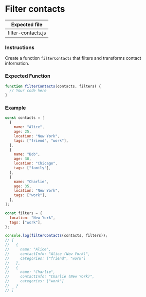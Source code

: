 # Filter contacts

| Expected file      |
| ------------------ |
| filter-contacts.js |

### Instructions

Create a function `filterContacts` that filters and transforms contact information.

### Expected Function

```js
function filterContacts(contacts, filters) {
  // Your code here
}
```

### Example

```js
const contacts = [
  {
    name: "Alice",
    age: 25,
    location: "New York",
    tags: ["friend", "work"],
  },
  {
    name: "Bob",
    age: 30,
    location: "Chicago",
    tags: ["family"],
  },
  {
    name: "Charlie",
    age: 35,
    location: "New York",
    tags: ["work"],
  },
];

const filters = {
  location: "New York",
  tags: ["work"],
};

console.log(filterContacts(contacts, filters));
// [
//   {
//     name: "Alice",
//     contactInfo: "Alice (New York)",
//     categories: ["friend", "work"]
//   },
//   {
//     name: "Charlie",
//     contactInfo: "Charlie (New York)",
//     categories: ["work"]
//   }
// ]
```
